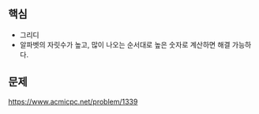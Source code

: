 ## 핵심

- 그리디
- 알파벳의 자릿수가 높고, 많이 나오는 순서대로 높은 숫자로 계산하면 해결 가능하다.

## 문제

https://www.acmicpc.net/problem/1339
